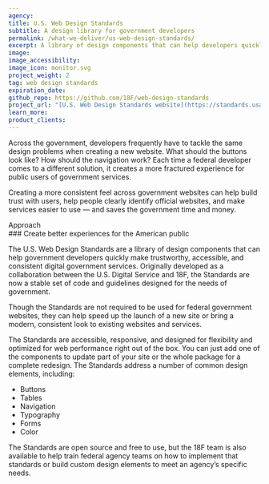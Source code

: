 ```yaml
---
agency:
title: U.S. Web Design Standards
subtitle: A design library for government developers
permalink: /what-we-deliver/us-web-design-standards/
excerpt: A library of design components that can help developers quickly make trustworthy, accessible, and consistent digital government services.
image: 
image_accessibility:
image_icon: monitor.svg
project_weight: 2
tag: web design standards
expiration_date:
github_repo: https://github.com/18F/web-design-standards
project_url: "[U.S. Web Design Standards website](https://standards.usa.gov/)"
learn_more:
product_clients:
---
```


Across the government, developers frequently have to tackle the same
design problems when creating a new website. What should the buttons
look like? How should the navigation work? Each time a federal developer
comes to a different solution, it creates a more fractured experience
for public users of government services.

Creating a more consistent feel across government websites can help
build trust with users, help people clearly identify official websites,
and make services easier to use — and saves the government time and
money.

<div class="small-caps">Approach</div>
### Create better experiences for the American public

The U.S. Web Design Standards are a library of design components that
can help government developers quickly make trustworthy, accessible, and
consistent digital government services. Originally developed as a
collaboration between the U.S. Digital Service and 18F, the Standards
are now a stable set of code and guidelines designed for the needs of
government.

Though the Standards are not required to be used for federal government
websites, they can help speed up the launch of a new site or bring a
modern, consistent look to existing websites and services.

The Standards are accessible, responsive, and designed for flexibility
and optimized for web performance right out of the box. You can just add
one of the components to update part of your site or the whole package
for a complete redesign. The Standards address a number of common design
elements, including:

-   Buttons
-   Tables
-   Navigation
-   Typography
-   Forms
-   Color

The Standards are open source and free to use, but the 18F team is also
available to help train federal agency teams on how to implement that
standards or build custom design elements to meet an agency’s specific
needs.

